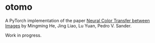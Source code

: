 # otomo

A PyTorch implementation of the paper [Neural Color Transfer between Images](https://arxiv.org/abs/1710.00756) by Mingming He, Jing Liao, Lu Yuan, Pedro V. Sander.

Work in progress.
